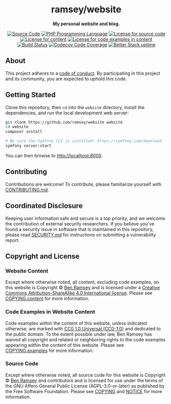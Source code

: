 <h1 align="center">ramsey/website</h1>

<p align="center">
    <strong>My personal website and blog.</strong>
</p>

<p align="center">
    <a href="https://github.com/ramsey/website"><img src="https://img.shields.io/badge/source-ramsey/website-blue.svg?style=flat-square" alt="Source Code"></a>
    <a href="https://php.net"><img src="https://img.shields.io/badge/php-%5E8.3-color.svg?style=flat-square&colorB=%238892BF" alt="PHP Programming Language"></a>
    <a href="https://github.com/ramsey/website/blob/main/COPYING"><img src="https://img.shields.io/badge/source-AGPL--3.0-darkcyan.svg?style=flat-square" alt="License for source code"></a>
    <a href="https://github.com/ramsey/website/blob/main/COPYING.content"><img src="https://img.shields.io/badge/content-CC--BY--SA--4.0-darkcyan.svg?style=flat-square" alt="License for content"></a>
    <a href="https://github.com/ramsey/website/blob/main/COPYING.examples"><img src="https://img.shields.io/badge/examples-CC0--1.0-darkcyan.svg?style=flat-square" alt="License for code examples in content"></a>
    <a href="https://github.com/ramsey/website/actions/workflows/continuous-integration.yml"><img src="https://img.shields.io/github/actions/workflow/status/ramsey/website/continuous-integration.yml?branch=main&style=flat-square&logo=github" alt="Build Status"></a>
    <a href="https://codecov.io/gh/ramsey/website"><img src="https://img.shields.io/codecov/c/gh/ramsey/website?label=codecov&logo=codecov&style=flat-square" alt="Codecov Code Coverage"></a>
    <a href="https://uptime.betterstack.com/?utm_source=status_badge"><img src="https://uptime.betterstack.com/status-badges/v1/monitor/1g04j.svg" alt="Better Stack uptime"></a>
</p>

## About

This project adheres to a [code of conduct](CODE_OF_CONDUCT.md). By
participating in this project and its community, you are expected to uphold this
code.

## Getting Started

Clone this repository, then `cd` into the `website` directory, install the
dependencies, and run the local development web server:

```bash
git clone https://github.com/ramsey/website website
cd website
composer install

# Be sure the Symfony CLI is installed: https://symfony.com/download
symfony server:start
```

You can then browse to <http://localhost:8000>.

## Contributing

Contributions are welcome! To contribute, please familiarize yourself with
[CONTRIBUTING.md](CONTRIBUTING.md).

## Coordinated Disclosure

Keeping user information safe and secure is a top priority, and we welcome the
contribution of external security researchers. If you believe you've found a
security issue in software that is maintained in this repository, please read
[SECURITY.md](SECURITY.md) for instructions on submitting a vulnerability report.

## Copyright and License

### Website Content

Except where otherwise noted, all content, excluding code examples, on this website
is Copyright © [Ben Ramsey](https://ben.ramsey.dev) and is licensed under a
[Creative Commons Attribution-ShareAlike 4.0 International license](https://creativecommons.org/licenses/by-sa/4.0/).
Please see [COPYING.content](COPYING.content) for more information.

### Code Examples in Website Content

Code examples within the content of this website, unless indicated otherwise,
are marked with [CC0 1.0 Universal (CC0-1.0)](https://creativecommons.org/publicdomain/zero/1.0/)
and dedicated to the public domain. To the extent possible under law, Ben Ramsey
has waived all copyright and related or neighboring rights to the code examples
appearing within the content of this website. Please see
[COPYING.examples](COPYING.examples) for more information.

### Source Code

Except where otherwise noted, all source code for this website is Copyright ©
[Ben Ramsey](https://ben.ramsey.dev) and contributors and is licensed for use
under the terms of the GNU Affero General Public License (AGPL-3.0-or-later) as
published by the Free Software Foundation. Please see [COPYING](COPYING) and
[NOTICE](NOTICE) for more information.
